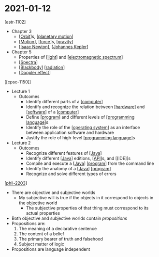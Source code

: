 # 2021-01-12

[[astr-1102]]

- Chapter 3
  - [[Orbit]]s, [[planetary motion]]
  - [[Motion]], [[force]]s, [[gravity]]
  - [[Isaac Newton]], [[Johannes Kepler]]
- Chapter 5
  - Properties of [[light]] and [[electromagnetic spectrum]]
  - [[Spectra]]
  - [[Blackbody]] [[radiation]]
  - [[Doppler effect]]

[[cpsc-1150]]

- Lecture 1
  - Outcomes
    - Identify different parts of a [[computer]]
    - Identify and recognize the relation between [[hardware]] and [[software]] of a [[computer]]
    - Define [[program]] and different levels of [[programming language]]s
    - Identify the role of the [[operating system]] as an interface between application software and hardware
    - Justify the role of high-level [[programming language]]s
- Lecture 2
  - Outcomes
    - Recognize different features of [[Java]]
    - Identify different [[Java]] editions, [[API]]s, and [[IDE]]s
    - Compile and execute a [[Java]] [[program]] from the command line
    - Identify the anatomy of a [[Java]] [[program]]
    - Recognize and solve different types of errors

[[phil-2203]]

- There are objective and subjective worlds
  - My subjective will is true if the objects in it correspond to objects in the objective world
    - The subjective properties of that thing must correspond to its actual properties
- Both objective and subjective worlds contain *propositions*
- Propositions are:
   1. The meaning of a declarative sentence
   2. The content of a belief
   3. The primary bearer of truth and falsehood
   4. Subject matter of logic
- Propositions are language independent

[//begin]: # "Autogenerated link references for markdown compatibility"
[astr-1102]: astr-1102 "ASTR 1102 - Intro to Stars and Galaxies"
[Orbit]: orbit "Orbit"
[planetary motion]: planetary-motion "Planetary Motion"
[Motion]: motion "Motion"
[force]: force "Force"
[gravity]: gravity "Gravity"
[Isaac Newton]: isaac-newton "Isaac Newton"
[Johannes Kepler]: johannes-kepler "Johannes Kepler"
[light]: light "Light"
[electromagnetic spectrum]: electromagnetic-spectrum "Electromagnetic Spectrum"
[Spectra]: spectra "Spectra"
[Blackbody]: blackbody "Blackbody"
[radiation]: radiation "Radiation"
[Doppler effect]: doppler-effect "Doppler Effect"
[computer]: computer "Computer"
[hardware]: hardware "Hardware"
[software]: software "Software"
[computer]: computer "Computer"
[program]: program "Program"
[programming language]: programming-language "Programming Language"
[operating system]: operating-system "Operating System"
[programming language]: programming-language "Programming Language"
[Java]: java "Java"
[Java]: java "Java"
[API]: api "API"
[Java]: java "Java"
[program]: program "Program"
[Java]: java "Java"
[program]: program "Program"
[phil-2203]: phil-2203 "PHIL 2203"
[//end]: # "Autogenerated link references"